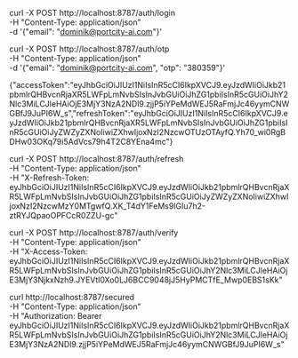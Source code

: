 curl -X POST http://localhost:8787/auth/login \
 -H "Content-Type: application/json" \
 -d '{"email": "dominik@portcity-ai.com"}'

curl -X POST http://localhost:8787/auth/otp \
 -H "Content-Type: application/json" \
 -d '{"email": "dominik@portcity-ai.com", "otp": "380359"}'

{"accessToken":"eyJhbGciOiJIUzI1NiIsInR5cCI6IkpXVCJ9.eyJzdWIiOiJkb21pbmlrQHBvcnRjaXR5LWFpLmNvbSIsInJvbGUiOiJhZG1pbiIsInR5cGUiOiJhY2Nlc3MiLCJleHAiOjE3MjY3NzA2NDl9.zjjP5iYPeMdWEJ5RaFmjJc46yymCNWGBfJ9JuPI6W_s","refreshToken":"eyJhbGciOiJIUzI1NiIsInR5cCI6IkpXVCJ9.eyJzdWIiOiJkb21pbmlrQHBvcnRjaXR5LWFpLmNvbSIsInJvbGUiOiJhZG1pbiIsInR5cGUiOiJyZWZyZXNoIiwiZXhwIjoxNzI2NzcwOTUzOTAyfQ.Yh70_wi0RgBDHw03OKq79i5AdVcs79h4T2C8YEna4mc"}

curl -X POST http://localhost:8787/auth/refresh \
 -H "Content-Type: application/json" \
 -H "X-Refresh-Token: eyJhbGciOiJIUzI1NiIsInR5cCI6IkpXVCJ9.eyJzdWIiOiJkb21pbmlrQHBvcnRjaXR5LWFpLmNvbSIsInJvbGUiOiJhZG1pbiIsInR5cGUiOiJyZWZyZXNoIiwiZXhwIjoxNzI2NzcwMzY0MTgwfQ.XK_T4dY1FeMs9lGIu7h2-ztRYJQpaoOPFCcR0ZZU-gc"

curl -X POST http://localhost:8787/auth/verify \
 -H "Content-Type: application/json" \
 -H "X-Access-Token: eyJhbGciOiJIUzI1NiIsInR5cCI6IkpXVCJ9.eyJzdWIiOiJkb21pbmlrQHBvcnRjaXR5LWFpLmNvbSIsInJvbGUiOiJhZG1pbiIsInR5cGUiOiJhY2Nlc3MiLCJleHAiOjE3MjY3NjkxNzh9.JYEVtl0Xo0LJ6BCC9048jJ5HyPMCTfE_Mwp0EBS1sKk"

curl http://localhost:8787/secured \
 -H "Content-Type: application/json" \
 -H "Authorization: Bearer eyJhbGciOiJIUzI1NiIsInR5cCI6IkpXVCJ9.eyJzdWIiOiJkb21pbmlrQHBvcnRjaXR5LWFpLmNvbSIsInJvbGUiOiJhZG1pbiIsInR5cGUiOiJhY2Nlc3MiLCJleHAiOjE3MjY3NzA2NDl9.zjjP5iYPeMdWEJ5RaFmjJc46yymCNWGBfJ9JuPI6W_s"
